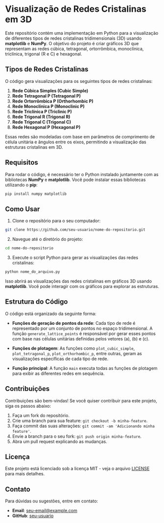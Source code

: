 
# Visualização de Redes Cristalinas em 3D

Este repositório contém uma implementação em Python para a visualização de diferentes tipos de redes cristalinas tridimensionais (3D) usando **matplotlib** e **NumPy**. O objetivo do projeto é criar gráficos 3D que representam as redes cúbica, tetragonal, ortorrômbica, monoclínica, triclínica, trigonal (R e C) e hexagonal.

## Tipos de Redes Cristalinas

O código gera visualizações para os seguintes tipos de redes cristalinas:

1. **Rede Cúbica Simples (Cubic Simple)**
2. **Rede Tetragonal P (Tetragonal P)**
3. **Rede Ortorrômbica P (Orthorhombic P)**
4. **Rede Monoclínica P (Monoclinic P)**
5. **Rede Triclínica P (Triclinic P)**
6. **Rede Trigonal R (Trigonal R)**
7. **Rede Trigonal C (Trigonal C)**
8. **Rede Hexagonal P (Hexagonal P)**

Essas redes são modeladas com base em parâmetros de comprimento de célula unitária e ângulos entre os eixos, permitindo a visualização das estruturas cristalinas em 3D.

## Requisitos

Para rodar o código, é necessário ter o Python instalado juntamente com as bibliotecas **NumPy** e **matplotlib**. Você pode instalar essas bibliotecas utilizando o **pip**:

```bash
pip install numpy matplotlib
```

## Como Usar

1. Clone o repositório para o seu computador:

```bash
git clone https://github.com/seu-usuario/nome-do-repositorio.git
```

2. Navegue até o diretório do projeto:

```bash
cd nome-do-repositorio
```

3. Execute o script Python para gerar as visualizações das redes cristalinas:

```bash
python nome_do_arquivo.py
```

Isso abrirá as visualizações das redes cristalinas em gráficos 3D usando **matplotlib**. Você pode interagir com os gráficos para explorar as estruturas.

## Estrutura do Código

O código está organizado da seguinte forma:

- **Funções de geração de pontos da rede**: Cada tipo de rede é representado por um conjunto de pontos no espaço tridimensional. A função `generate_lattice_points` é responsável por gerar esses pontos com base nas células unitárias definidas pelos vetores \(a\), \(b\) e \(c\).

- **Funções de plotagem**: As funções como `plot_cubic_simple`, `plot_tetragonal_p`, `plot_orthorhombic_p`, entre outras, geram as visualizações específicas de cada tipo de rede.

- **Função principal**: A função `main` executa todas as funções de plotagem para exibir as diferentes redes em sequência.

## Contribuições

Contribuições são bem-vindas! Se você quiser contribuir para este projeto, siga os passos abaixo:

1. Faça um fork do repositório.
2. Crie uma branch para sua feature: `git checkout -b minha-feature`.
3. Faça commit das suas alterações: `git commit -am 'Adicionando minha feature'`.
4. Envie a branch para o seu fork: `git push origin minha-feature`.
5. Abra um pull request explicando as mudanças.

## Licença

Este projeto está licenciado sob a licença MIT - veja o arquivo [LICENSE](LICENSE) para mais detalhes.

## Contato

Para dúvidas ou sugestões, entre em contato:

- **Email**: seu-email@example.com
- **GitHub**: [seu-usuario](https://github.com/seu-usuario)
